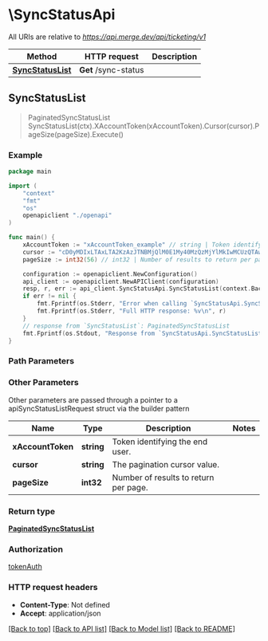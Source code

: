 # \SyncStatusApi

All URIs are relative to *https://api.merge.dev/api/ticketing/v1*

Method | HTTP request | Description
------------- | ------------- | -------------
[**SyncStatusList**](SyncStatusApi.md#SyncStatusList) | **Get** /sync-status | 



## SyncStatusList

> PaginatedSyncStatusList SyncStatusList(ctx).XAccountToken(xAccountToken).Cursor(cursor).PageSize(pageSize).Execute()





### Example

```go
package main

import (
    "context"
    "fmt"
    "os"
    openapiclient "./openapi"
)

func main() {
    xAccountToken := "xAccountToken_example" // string | Token identifying the end user.
    cursor := "cD0yMDIxLTAxLTA2KzAzJTNBMjQlM0E1My40MzQzMjYlMkIwMCUzQTAw" // string | The pagination cursor value. (optional)
    pageSize := int32(56) // int32 | Number of results to return per page. (optional)

    configuration := openapiclient.NewConfiguration()
    api_client := openapiclient.NewAPIClient(configuration)
    resp, r, err := api_client.SyncStatusApi.SyncStatusList(context.Background()).XAccountToken(xAccountToken).Cursor(cursor).PageSize(pageSize).Execute()
    if err != nil {
        fmt.Fprintf(os.Stderr, "Error when calling `SyncStatusApi.SyncStatusList``: %v\n", err)
        fmt.Fprintf(os.Stderr, "Full HTTP response: %v\n", r)
    }
    // response from `SyncStatusList`: PaginatedSyncStatusList
    fmt.Fprintf(os.Stdout, "Response from `SyncStatusApi.SyncStatusList`: %v\n", resp)
}
```

### Path Parameters



### Other Parameters

Other parameters are passed through a pointer to a apiSyncStatusListRequest struct via the builder pattern


Name | Type | Description  | Notes
------------- | ------------- | ------------- | -------------
 **xAccountToken** | **string** | Token identifying the end user. | 
 **cursor** | **string** | The pagination cursor value. | 
 **pageSize** | **int32** | Number of results to return per page. | 

### Return type

[**PaginatedSyncStatusList**](PaginatedSyncStatusList.md)

### Authorization

[tokenAuth](../README.md#tokenAuth)

### HTTP request headers

- **Content-Type**: Not defined
- **Accept**: application/json

[[Back to top]](#) [[Back to API list]](../README.md#documentation-for-api-endpoints)
[[Back to Model list]](../README.md#documentation-for-models)
[[Back to README]](../README.md)

